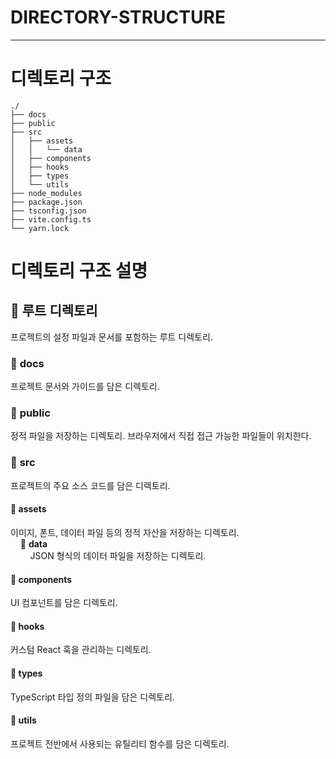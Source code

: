 # DIRECTORY-STRUCTURE

---

# 디렉토리 구조

```
./
├── docs
├── public
├── src
│   ├── assets
│   │   └── data
│   ├── components
│   ├── hooks
│   ├── types
│   └── utils
├── node_modules
├── package.json
├── tsconfig.json
├── vite.config.ts
└── yarn.lock
```

# 디렉토리 구조 설명

## 📁 **루트 디렉토리**

프로젝트의 설정 파일과 문서를 포함하는 루트 디렉토리.

### 📂 **docs**

프로젝트 문서와 가이드를 담은 디렉토리.

### 📂 **public**

정적 파일을 저장하는 디렉토리. 브라우저에서 직접 접근 가능한 파일들이 위치한다.

### 📂 **src**

프로젝트의 주요 소스 코드를 담은 디렉토리.

#### 📂 **assets**

이미지, 폰트, 데이터 파일 등의 정적 자산을 저장하는 디렉토리.  
&nbsp;&nbsp;&nbsp;&nbsp;📂 **data**  
&nbsp;&nbsp;&nbsp;&nbsp;&nbsp;&nbsp;&nbsp;&nbsp;JSON 형식의 데이터 파일을 저장하는 디렉토리.

#### 📂 **components**

UI 컴포넌트를 담은 디렉토리.

#### 📂 **hooks**

커스텀 React 훅을 관리하는 디렉토리.

#### 📂 **types**

TypeScript 타입 정의 파일을 담은 디렉토리.

#### 📂 **utils**

프로젝트 전반에서 사용되는 유틸리티 함수를 담은 디렉토리.
